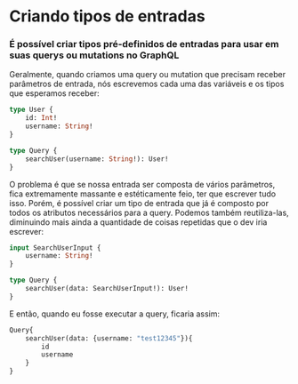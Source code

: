 # Criando tipos de entradas

### É possível criar tipos pré-definidos de entradas para usar em suas querys ou mutations no GraphQL

Geralmente, quando criamos uma query ou mutation que precisam receber parâmetros de entrada, nós escrevemos cada uma das variáveis e os tipos que esperamos receber:

~~~graphql
type User {
    id: Int!
    username: String!
}

type Query {
    searchUser(username: String!): User!
}
~~~

O problema é que se nossa entrada ser composta de vários parâmetros, fica extremamente massante e estéticamente feio, ter que escrever tudo isso. Porém, é possível criar um tipo de entrada que já é composto por todos os atributos necessários para a query. Podemos também reutiliza-las, diminuindo mais ainda a quantidade de coisas repetidas que o dev iria escrever:

~~~graphql
input SearchUserInput {
    username: String!
}

type Query {
    searchUser(data: SearchUserInput!): User!
}
~~~

E então, quando eu fosse executar a query, ficaria assim:

~~~graphql
Query{
    searchUser(data: {username: "test12345"}){
        id
        username
    }
}
~~~